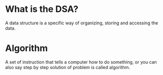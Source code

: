 # What is the DSA?

A data structure is a specific way of organizing, storing and accessing the data.

# Algorithm

A set of instruction that tells a computer how to do something, or you can also say step by step solution of problem is called algorithm.
